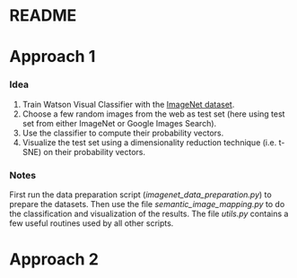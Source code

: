 # README #

# Approach 1 #
### Idea ###

1. Train Watson Visual Classifier with the [ImageNet dataset](http://www.image-net.org/).
2. Choose a few random images from the web as test set (here using test set from either ImageNet or Google Images Search).
3. Use the classifier to compute their probability vectors.
4. Visualize the test set using a dimensionality reduction technique (i.e. t-SNE) on their probability vectors.

### Notes ###

First run the data preparation script (*imagenet_data_preparation.py*) to prepare the datasets. Then use the file *semantic_image_mapping.py* to do the classification and visualization of the results. The file *utils.py* contains a few useful routines used by all other scripts.

# Approach 2 #
